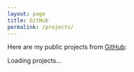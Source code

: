 ```yaml
---
layout: page
title: GitHub
permalink: /projects/
---
```


Here are my public projects from [GitHub](https://github.com/ojitha):

<div id="projects-container">
  <p>Loading projects...</p>
</div>

<script>
async function loadGitHubProjects() {
  try {
    const response = await fetch('https://api.github.com/users/ojitha/repos?type=public&sort=updated&per_page=100');
    const repos = await response.json();
    
    const excludeList = ['ojitha.github.io', 'blog'];
    const publicRepos = repos
      .filter(repo => !repo.fork && !excludeList.includes(repo.name))
      .sort((a, b) => new Date(b.updated_at) - new Date(a.updated_at));
    
    let tableHTML = `
      <table style="width: 100%; border-collapse: collapse; margin: 20px 0;">
        <thead>
          <tr style="background-color: #f8f9fa;">
            <th style="border: 1px solid #dee2e6; padding: 12px; text-align: left;">Project</th>
            <th style="border: 1px solid #dee2e6; padding: 12px; text-align: left;">Description</th>
            <th style="border: 1px solid #dee2e6; padding: 12px; text-align: left;">Created</th>
          </tr>
        </thead>
        <tbody>
    `;
    
    publicRepos.forEach(repo => {
      const description = repo.description || 'No description available';
      const createdDate = new Date(repo.created_at).toLocaleDateString();
      tableHTML += `
        <tr>
          <td style="border: 1px solid #dee2e6; padding: 12px;">
            <a href="${repo.html_url}" target="_blank" style="color: #007bff; text-decoration: none;">${repo.name}</a>
          </td>
          <td style="border: 1px solid #dee2e6; padding: 12px;">${description}</td>
          <td style="border: 1px solid #dee2e6; padding: 12px;">${createdDate}</td>
        </tr>
      `;
    });
    
    tableHTML += `
        </tbody>
      </table>
      <p style="color: #6c757d; font-size: 0.9em;">Total: ${publicRepos.length} public repositories</p>
    `;
    
    document.getElementById('projects-container').innerHTML = tableHTML;
  } catch (error) {
    document.getElementById('projects-container').innerHTML = '<p style="color: #dc3545;">Error loading projects. Please try again later.</p>';
  }
}

loadGitHubProjects();
</script>

